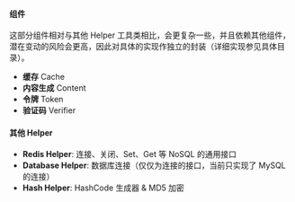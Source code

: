 #### 组件

这部分组件相对与其他 Helper 工具类相比，会更复杂一些，并且依赖其他组件，潜在变动的风险会更高，因此对具体的实现作独立的封装（详细实现参见具体目录）。

* **缓存** Cache
* **内容生成** Content
* **令牌** Token
* **验证码** Verifier

#### 其他 Helper

* **Redis Helper**: 连接、关闭、Set、Get 等 NoSQL 的通用接口
* **Database Helper**: 数据库连接（仅仅为连接的接口，当前只实现了 MySQL 的连接）
* **Hash Helper**: HashCode 生成器 & MD5 加密